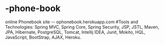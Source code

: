 # -phone-book
online Phonebook site -- ophonebook.herokuapp.com
#Tools and Technologies: Spring MVC, Spring Core, Spring Security, JSP, JSTL, Maven, JPA, Hibernate, PostgreSQL, Tomcat, Intellij IDEA, Junit, Mokito, HQL, JavaScript, BootStrap, AJAX, Heroku.
